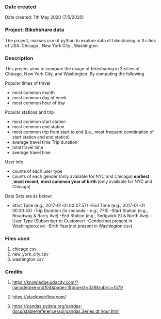 ### Date created
Date created: 7th May 2020
              (7/5/2020)

### Project: Bikehshare data
The project, makses use of python to explore data of bikesharing in 3 cities of USA. Chicago , New York City , Washington.


### Description
This project aims to compare the usage of bikesharing in 3 cities of Chicago, New York City, and Washington. By computing the following

Popular times of travel
* most common month
* most common day of week
* most common hour of day

Popular stations and trip
* most common start station
* most common end station
* most common trip from start to end (i.e., most frequent combination of start station and end station)
* average travel time
Trip duration
* total travel time
* average travel time

User info
* counts of each user type
* counts of each gender (only available for NYC and Chicago)
    __earliest__ ,**most recent**, **most common year of birth** (only available for NYC and Chicago)



Data Sets are as below:
* Start Time (e.g., 2017-01-01 00:07:57)
-End Time (e.g., 2017-01-01 00:20:53)
-Trip Duration (in seconds - e.g., 776)
-Start Station (e.g., Broadway & Barry Ave)
-End Station (e.g., Sedgwick St & North Ave)
-User Type (Subscriber or Customer)
-Gender(not present in Washington.csv)
-Birth Year(not present in Washington.csv)


### Files used
1. chicago.csv
2. new_york_city.csv
3. washington.csv


### Credits
1. https://knowledge.udacity.com/?nanodegree=nd104&page=1&project=328&rubric=1379

2. https://stackoverflow.com/

3. https://pandas.pydata.org/pandas-docs/stable/reference/api/pandas.Series.dt.hour.html
